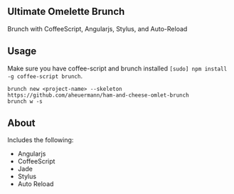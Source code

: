 ## Ultimate Omelette Brunch
Brunch with CoffeeScript, Angularjs, Stylus, and Auto-Reload

## Usage
Make sure you have coffee-script and brunch installed `[sudo] npm install -g coffee-script brunch`.

    brunch new <project-name> --skeleton https://github.com/aheuermann/ham-and-cheese-omlet-brunch
    brunch w -s

## About
Includes the following:

- Angularjs
- CoffeeScript
- Jade
- Stylus
- Auto Reload
